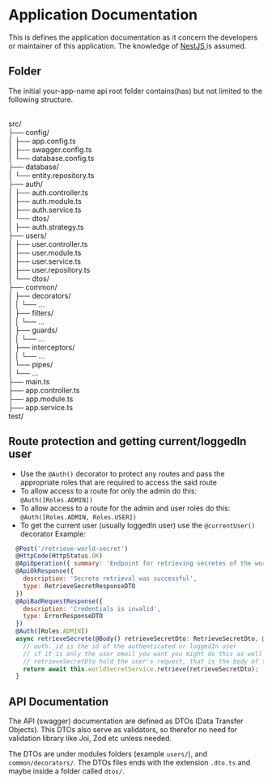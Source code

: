# Application Documentation
This is defines the application documentation as it concern the developers or maintainer of this application. The knowledge of <a href="https://docs.nestjs.com/" target="_blank">NestJS </a> is assumed.

## Folder
The initial your-app-name api root folder contains(has) but not limited to the following structure.

<br>
src/<br>
├── config/<br>
│   ├── app.config.ts<br>
│   ├── swagger.config.ts<br>
│   └── database.config.ts<br>
├── database/<br>
│   └── entity.repository.ts<br>
├── auth/<br>
│   ├── auth.controller.ts<br>
│   ├── auth.module.ts<br>
│   ├── auth.service.ts<br>
│   └── dtos/<br>
│       ├── auth.strategy.ts<br>
├── users/<br>
│   ├── user.controller.ts<br>
│   ├── user.module.ts<br>
│   ├── user.service.ts<br>
│   ├── user.repository.ts<br>
│   └── dtos/<br>
├── common/<br>
│   ├── decorators/<br>
│   │   └── ...<br>
│   ├── filters/<br>
│   │   └── ...<br>
│   ├── guards/<br>
│   │   └── ...<br>
│   ├── interceptors/<br>
│   │   └── ...<br>
│   └── pipes/<br>
│       └── ...<br>
├── main.ts<br>
├── app.controller.ts<br>
├── app.module.ts<br>
├── app.service.ts<br>
test/<br>

## Route protection and getting current/loggedIn user
- Use the `@Auth()` decorator to protect any routes and pass the appropriate roles that are required to access the said route
- To allow access to a route for only the admin do this: `@Auth([Roles.ADMIN])`
- To allow access to a route for the admin and user roles do this: `@Auth([Roles.ADMIN, Roles.USER])`
- To get the current user (usually loggedIn user) use the `@currentUser()` decorator
Example:
```javascript
  @Post('/retrieve-world-secret')
  @HttpCode(HttpStatus.OK)
  @ApiOperation({ summary: 'Endpoint for retrieving secretes of the world' })
  @ApiOkResponse({
    description: 'Secrete retrieval was successful',
    type: RetrieveSecretResponseDTO
  })
  @ApiBadRequestResponse({
    description: 'Credentials is invalid',
    type: ErrorResponseDTO
  })
  @Auth([Roles.ADMIN])
  async retrieveSecrete(@Body() retrieveSecretDto: RetrieveSecretDto, @CurrentUser() auth: User) {
    // auth._id is the id of the authenticated or loggedIn user
    // if it is only the user email you want you might do this as well on @CurrentUser('email') email: Partial<User>['email'] instead of '@CurrentUser() auth: User' above
    // retrieveSecretDto hold the user's request, that is the body of the request
    return await this.worldSecretService.retrieve(retrieveSecretDto);
  }
```

## API Documentation
The API (swagger) documentation are defined as DTOs (Data Transfer Objects). This DTOs also serve as validators, so therefor no need for validation library like Joi, Zod etc unless needed.<br/>

The DTOs are under modules folders (example `users/`), and `common/decorators/`. The DTOs files ends with the extension `.dto.ts` and maybe inside a folder called `dtos/`.
